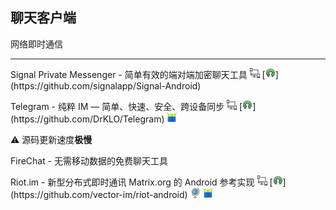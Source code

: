 ## 聊天客户端

网络即时通信

---

Signal Private Messenger - 简单有效的端对端加密聊天工具 ![](../assets/multi_platform.png) [![](../assets/open-source-icon.png "GPL 3.0@GitHub: https://github.com/signalapp/Signal-Android")](https://github.com/signalapp/Signal-Android) 

Telegram - 纯粹 IM — 简单、快速、安全、跨设备同步 ![](../assets/multi_platform.png) [![](../assets/open-source-icon.png "GPL 2.0@GitHub: https://github.com/DrKLO/Telegram")](https://github.com/DrKLO/Telegram) [![](../assets/fdroid.png "Available on F-Droid")](https://f-droid.org/packages/org.telegram.messenger)

⚠ 源码更新速度**极慢**

FireChat - 无需移动数据的免费聊天工具

Riot.im - 新型分布式即时通讯 Matrix.org 的 Android 参考实现 ![](../assets/multi_platform.png) [![](../assets/open-source-icon.png "Apache 2.0@GitHub: https://github.com/vector-im/riot-android")](https://github.com/vector-im/riot-android) ![](../assets/earth-globe.png) [![](../assets/fdroid.png "Available on F-Droid")](https://f-droid.org/packages/im.vector.alpha/)
